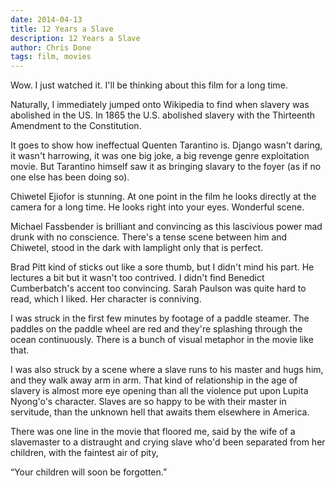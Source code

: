 ```yaml
---
date: 2014-04-13
title: 12 Years a Slave
description: 12 Years a Slave
author: Chris Done
tags: film, movies
---
```


Wow. I just watched it. I'll be thinking about this film for a long
time.

Naturally, I immediately jumped onto Wikipedia to find when slavery
was abolished in the US. In 1865 the U.S. abolished slavery with the
Thirteenth Amendment to the Constitution.

It goes to show how ineffectual Quenten Tarantino is. Django wasn't
daring, it wasn't harrowing, it was one big joke, a big revenge genre
exploitation movie. But Tarantino himself saw it as bringing slavary
to the foyer (as if no one else has been doing so).

Chiwetel Ejiofor is stunning. At one point in the film he looks
directly at the camera for a long time. He looks right into your
eyes. Wonderful scene.

Michael Fassbender is brilliant and convincing as this lascivious
power mad drunk with no conscience. There's a tense scene between him
and Chiwetel, stood in the dark with lamplight only that is perfect.

Brad Pitt kind of sticks out like a sore thumb, but I didn't mind his
part. He lectures a bit but it wasn't too contrived. I didn't find
Benedict Cumberbatch's accent too convincing. Sarah Paulson was quite
hard to read, which I liked. Her character is conniving.

I was struck in the first few minutes by footage of a paddle
steamer. The paddles on the paddle wheel are red and they're splashing
through the ocean continuously. There is a bunch of visual metaphor in
the movie like that.

I was also struck by a scene where a slave runs to his master and hugs
him, and they walk away arm in arm. That kind of relationship in the
age of slavery is almost more eye opening than all the violence put
upon Lupita Nyong'o's character. Slaves are so happy to be with their
master in servitude, than the unknown hell that awaits them elsewhere
in America.

There was one line in the movie that floored me, said by the wife of a
slavemaster to a distraught and crying slave who'd been separated from
her children, with the faintest air of pity,

“Your children will soon be forgotten.”
